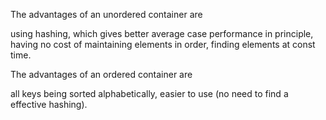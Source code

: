 The advantages of an unordered container are

using hashing, which gives better average case performance in principle,
having no cost of maintaining elements in order,
finding elements at const time.


The advantages of an ordered container are

all keys being sorted alphabetically,
easier to use (no need to find a effective hashing).